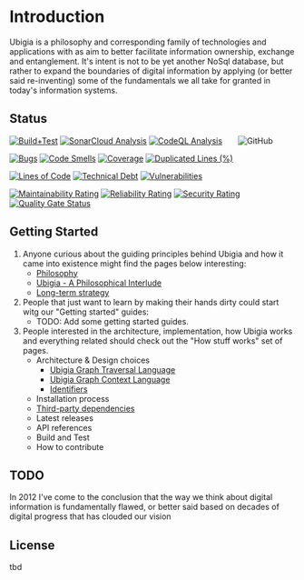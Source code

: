 # Introduction
Ubigia is a philosophy and corresponding family of technologies and applications with as aim to better facilitate information ownership, exchange and entanglement.
It's intent is not to be yet another NoSql database, but rather to expand the boundaries of digital information by applying (or better said re-inventing) some of the fundamentals we all take for granted in today's information systems.

## Status
[![Build+Test](https://github.com/vrenken/EtAlii.Ubigia/actions/workflows/build+test.yml/badge.svg)](https://github.com/vrenken/EtAlii.Ubigia/actions/workflows/build+test.yml)
[![SonarCloud Analysis](https://github.com/vrenken/EtAlii.Ubigia/actions/workflows/analyse-sonarcloud.yml/badge.svg)](https://github.com/vrenken/EtAlii.Ubigia/actions/workflows/analyse-sonarcloud.yml)
[![CodeQL Analysis](https://github.com/vrenken/EtAlii.Ubigia/actions/workflows/analyse-codeql.yml/badge.svg)](https://github.com/vrenken/EtAlii.Ubigia/actions/workflows/analyse-codeql.yml)
&nbsp;&nbsp;&nbsp;&nbsp;&nbsp;&nbsp;![GitHub](https://img.shields.io/github/license/vrenken/EtAlii.Ubigia)

[![Bugs](https://sonarcloud.io/api/project_badges/measure?project=EtAlii.Ubigia&metric=bugs)](https://sonarcloud.io/dashboard?id=EtAlii.Ubigia)
[![Code Smells](https://sonarcloud.io/api/project_badges/measure?project=EtAlii.Ubigia&metric=code_smells)](https://sonarcloud.io/dashboard?id=EtAlii.Ubigia)
[![Coverage](https://sonarcloud.io/api/project_badges/measure?project=EtAlii.Ubigia&metric=coverage)](https://sonarcloud.io/dashboard?id=EtAlii.Ubigia)
[![Duplicated Lines (%)](https://sonarcloud.io/api/project_badges/measure?project=EtAlii.Ubigia&metric=duplicated_lines_density)](https://sonarcloud.io/dashboard?id=EtAlii.Ubigia)

[![Lines of Code](https://sonarcloud.io/api/project_badges/measure?project=EtAlii.Ubigia&metric=ncloc)](https://sonarcloud.io/dashboard?id=EtAlii.Ubigia)
[![Technical Debt](https://sonarcloud.io/api/project_badges/measure?project=EtAlii.Ubigia&metric=sqale_index)](https://sonarcloud.io/dashboard?id=EtAlii.Ubigia)
[![Vulnerabilities](https://sonarcloud.io/api/project_badges/measure?project=EtAlii.Ubigia&metric=vulnerabilities)](https://sonarcloud.io/dashboard?id=EtAlii.Ubigia)

[![Maintainability Rating](https://sonarcloud.io/api/project_badges/measure?project=EtAlii.Ubigia&metric=sqale_rating)](https://sonarcloud.io/dashboard?id=EtAlii.Ubigia)
[![Reliability Rating](https://sonarcloud.io/api/project_badges/measure?project=EtAlii.Ubigia&metric=reliability_rating)](https://sonarcloud.io/dashboard?id=EtAlii.Ubigia)
[![Security Rating](https://sonarcloud.io/api/project_badges/measure?project=EtAlii.Ubigia&metric=security_rating)](https://sonarcloud.io/dashboard?id=EtAlii.Ubigia)
[![Quality Gate Status](https://sonarcloud.io/api/project_badges/measure?project=EtAlii.Ubigia&metric=alert_status)](https://sonarcloud.io/dashboard?id=EtAlii.Ubigia)

## Getting Started

1. Anyone curious about the guiding principles behind Ubigia and how it came into existence might find the pages below interesting:
   - [Philosophy](Documentation/Philosophy/Philosophy.md)
   - [Ubigia - A Philosophical Interlude](Documentation/Philosophy/Interlude.md)
   - [Long-term strategy](Documentation/Philosophy/Strategy.md)
2. People that just want to learn by making their hands dirty could start witg our "Getting started" guides:
   - TODO: Add some getting started guides.
3. People interested in the architecture, implementation, how Ubigia works and everything related should check out the "How stuff works" set of pages.
   - Architecture & Design choices
     - [Ubigia Graph Traversal Language](Documentation/Architecture/GraphTraversalLanguage.md)
     - [Ubigia Graph Context Language](Documentation/Architecture/Gcl.Introduction.md)
     - [Identifiers](Documentation/Architecture/Identifiers.md)
   - Installation process
   - [Third-party dependencies](Documentation/Architecture/Dependencies.md)
   - Latest releases
   - API references
   - Build and Test
   - How to contribute

## TODO

In 2012 I've come to the conclusion that the way we think about digital information is fundamentally flawed,
or better said based on decades of digital progress that has clouded our vision

## License
tbd
